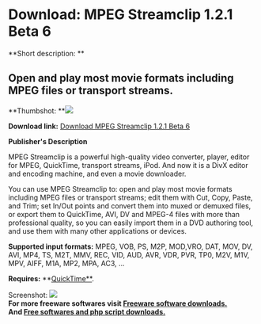 # Download: MPEG Streamclip 1.2.1 Beta 6

**Short description: **

## Open and play most movie formats including MPEG files or transport streams.

  
**Thumbshot: **![](http://www.freewarefiles.com/screenshot/streamclipwinshot_md.gif)   
  
**Download link:** [Download MPEG Streamclip 1.2.1 Beta 6](http://freesoftwares.boysofts.com/MPEG-Streamclip-Beta_program_17808.html)  
  

**Publisher's Description**  
  

MPEG Streamclip is a powerful high-quality video converter, player, editor for
MPEG, QuickTime, transport streams, iPod. And now it is a DivX editor and
encoding machine, and even a movie downloader.

You can use MPEG Streamclip to: open and play most movie formats including
MPEG files or transport streams; edit them with Cut, Copy, Paste, and Trim;
set In/Out points and convert them into muxed or demuxed files, or export them
to QuickTime, AVI, DV and MPEG-4 files with more than professional quality, so
you can easily import them in a DVD authoring tool, and use them with many
other applications or devices.

**Supported input formats:** MPEG, VOB, PS, M2P, MOD,VRO, DAT, MOV, DV, AVI, MP4, TS, M2T, MMV, REC, VID, AUD, AVR, VDR, PVR, TP0, M2V, M1V, MPV, AIFF, M1A, MP2, MPA, AC3, ... 

**Requires:** **[QuickTime**](http://www.freewarefiles.com/program_6_74_14041.html).

  
  
Screenshot: ![](http://www.freewarefiles.com/screenshot/streamclipwinshot.gif)  
**For more freeware softwares visit [Freeware software downloads.](http://freesoftwares.boysofts.com/)**   
**And [Free softwares and php script downloads.](http://www.boysofts.com/)**

